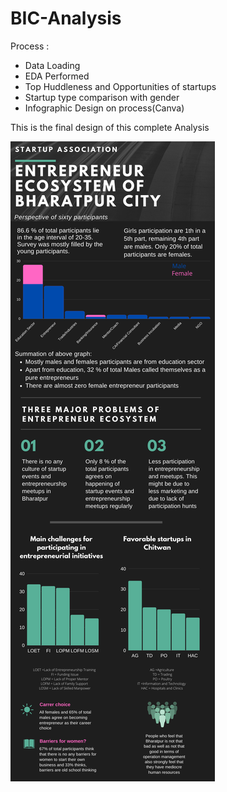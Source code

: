 # BIC-Analysis
Process :
- Data Loading 
- EDA Performed
- Top Huddleness and Opportunities of startups
- Startup type comparison with gender
- Infographic Design on process(Canva)

 This is the final design of this complete Analysis

![alt text](https://github.com/Dpakkk/BIC-Analysis/blob/master/Entrepreneur%20system%20of%20bharatpur%20city.png)


